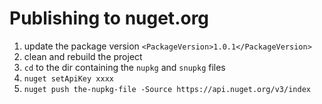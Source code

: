 # Publishing to nuget.org
1. update the package version `<PackageVersion>1.0.1</PackageVersion>`
2. clean and rebuild the project
3. `cd` to the dir containing the `nupkg` and `snupkg` files
4. `nuget setApiKey xxxx`
4. `nuget push the-nupkg-file -Source https://api.nuget.org/v3/index`